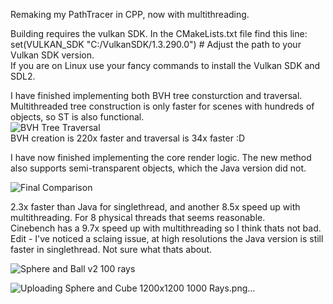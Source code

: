 Remaking my PathTracer in CPP, now with multithreading.  
  
Building requires the vulkan SDK. In the CMakeLists.txt file find this line:  
set(VULKAN_SDK "C:/VulkanSDK/1.3.290.0")  # Adjust the path to your Vulkan SDK version.  
If you are on Linux use your fancy commands to install the Vulkan SDK and SDL2.  
  
I have finished implementing both BVH tree consturction and traversal. Multithreaded tree construction is only faster for scenes with hundreds of objects, so ST is also functional.  
![BVH Tree Traversal](https://github.com/user-attachments/assets/e06606b0-830a-4ddc-aae1-cfbb3a9738b1)  
BVH creation is 220x faster and traversal is 34x faster :D

I have now finished implementing the core render logic. The new method also supports semi-transparent objects, which the Java version did not.

![Final Comparison](https://github.com/user-attachments/assets/3e9d3384-3d5c-4127-9571-634cd8c5d133)  

2.3x faster than Java for singlethread, and another 8.5x speed up with multithreading. For 8 physical threads that seems reasonable.  
Cinebench has a 9.7x speed up with multithreading so I think thats not bad.
Edit - I've noticed a sclaing issue, at high resolutions the Java version is still faster in singlethread. Not sure what thats about.  

![Sphere and Ball v2 100 rays](https://github.com/user-attachments/assets/18227dc1-4655-4fcf-8c9d-c34532eab03b)
  
![Uploading Sphere and Cube 1200x1200 1000 Rays.png…]()
